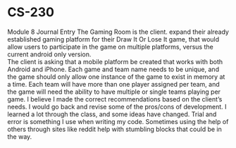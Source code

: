 # CS-230
Module 8 Journal Entry 
The Gaming Room is the client.  expand their already established gaming platform for their Draw It Or Lose It game, that would allow users to 
participate in the game on multiple platforms, versus the current android only version.  
The client is asking that a mobile platform be created that works with both Android and iPhone.  Each game and team name needs to be unique, 
and the game should only allow one instance of the game to exist in memory at a time. 
Each team will have more than one player assigned per team, and the game will need the ability to have multiple or single teams playing per game.
I believe I made the correct recommendations based on the client’s needs.  I would go back and revise some of the pros/cons of development. 
I learned a lot through the class, and some ideas have changed.  Trial and error is something I use when writing my code.  Sometimes 
using the help of others through sites like reddit help with stumbling blocks that could be in the way.  
